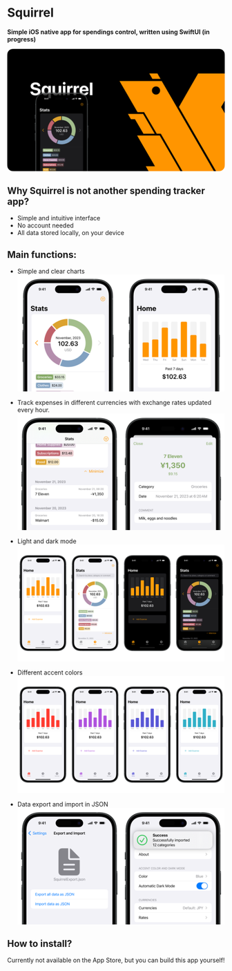 # Squirrel

**Simple iOS native app for spendings control, written using SwiftUI (in progress)**

![Images](README/Screenshots/Cover.png)

## Why Squirrel is not another spending tracker app?
- Simple and intuitive interface
- No account needed
- All data stored locally, on your device

## Main functions:
- Simple and clear charts
![Charts](README/Screenshots/Charts.png)

- Track expenses in different currencies with exchange rates updated every hour.
![Spendings](README/Screenshots/Currencies.png)

- Light and dark mode
![Themes](README/Screenshots/Themes.png)

- Different accent colors
![Colors](README/Screenshots/Colors.png)

- Data export and import in JSON
![Export](README/Screenshots/Export.png)

## How to install?
Currently not available on the App Store, but you can build this app yourself!

